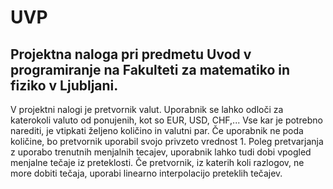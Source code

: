 # UVP
## Projektna naloga pri predmetu Uvod v programiranje na Fakulteti za matematiko in fiziko v Ljubljani.

V projektni nalogi je pretvornik valut. Uporabnik se lahko odloči za katerokoli valuto od ponujenih, kot so EUR, USD, CHF,... 
Vse kar je potrebno narediti, je vtipkati željeno količino in valutni par.
Če uporabnik ne poda količine, bo pretvornik uporabil svojo privzeto vrednost 1.
Poleg pretvarjanja z uporabo trenutnih menjalnih tecajev, uporabnik lahko tudi dobi vpogled menjalne tečaje iz preteklosti.
Če pretvornik, iz katerih koli razlogov, ne more dobiti tečaja, uporabi linearno interpolacijo preteklih tečajev.





